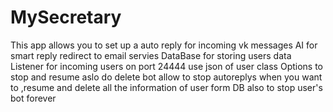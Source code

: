 # MySecretary
This app allows you to set up a auto reply for incoming vk messages
AI for smart reply
redirect to email servies 
DataBase for storing users data
Listener for incoming users on port 24444
    use json of user class
Options to stop and resume aslo do delete bot allow to stop autoreplys when you want to ,resume and delete all the information of user
form DB also to stop user's bot forever
     
  
